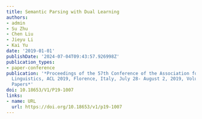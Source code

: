 ```yaml
---
title: Semantic Parsing with Dual Learning
authors:
- admin
- Su Zhu
- Chen Liu
- Jieyu Li
- Kai Yu
date: '2019-01-01'
publishDate: '2024-07-04T09:43:57.926998Z'
publication_types:
- paper-conference
publication: '*Proceedings of the 57th Conference of the Association for Computational
  Linguistics, ACL 2019, Florence, Italy, July 28- August 2, 2019, Volume 1: Long
  Papers*'
doi: 10.18653/V1/P19-1007
links:
- name: URL
  url: https://doi.org/10.18653/v1/p19-1007
---
```

